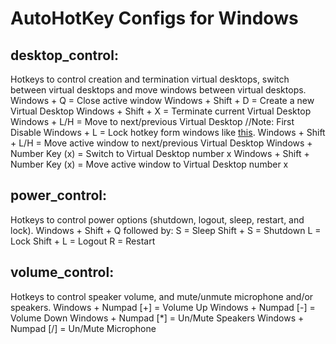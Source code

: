 AutoHotKey Configs for Windows
==============================
desktop_control:
----------------
Hotkeys to control creation and termination virtual desktops, switch between virtual desktops and move windows between virtual desktops.
    Windows + Q = Close active window
    Windows + Shift + D = Create a new Virtual Desktop
    Windows + Shift + X = Terminate current Virtual Desktop
    Windows + L/H = Move to next/previous Virtual Desktop       //Note: First Disable Windows + L = Lock hotkey form windows like [this](https://www.maketecheasier.com/disable-lock-screen-shortcut-key-windows/).
    Windows + Shift + L/H = Move active window to next/previous Virtual Desktop
    Windows + Number Key (x) = Switch to Virtual Desktop number x
    Windows + Shift + Number Key (x) = Move active window to Virtual Desktop number x
    
      
power_control: 
--------------
Hotkeys to control power options (shutdown, logout, sleep, restart, and lock).
    Windows + Shift + Q followed by:
      S = Sleep
      Shift + S = Shutdown
      L = Lock
      Shift + L = Logout
      R = Restart
      
volume_control: 
---------------
Hotkeys to control speaker volume, and mute/unmute microphone and/or speakers.
      Windows + Numpad [+] = Volume Up
      Windows + Numpad [-] = Volume Down
      Windows + Numpad [*] = Un/Mute Speakers
      Windows + Numpad [/] = Un/Mute Microphone
